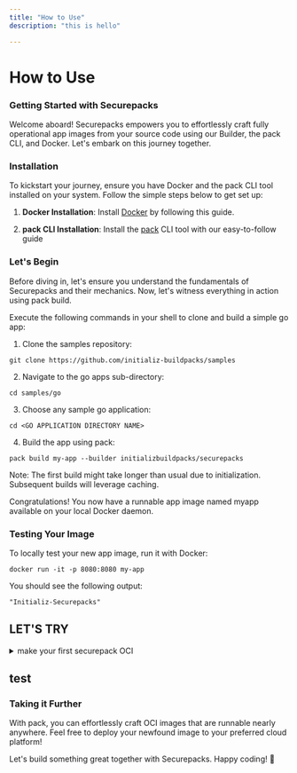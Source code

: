 ```yaml
---
title: "How to Use"
description: "this is hello"

---
```

How to Use
=======================
### Getting Started with Securepacks 

Welcome aboard! Securepacks empowers you to effortlessly craft fully operational app images from your source code using our Builder, the pack CLI, and Docker. Let's embark on this journey together. 


### Installation

To kickstart your journey, ensure you have Docker and the pack CLI tool installed on your system. Follow the simple steps below to get set up:

1. **Docker Installation**: Install [Docker](https://docs.docker.com/engine/install/) by following this guide.
 
2. **pack CLI Installation**: Install the [pack](https://buildpacks.io/docs/for-platform-operators/how-to/integrate-ci/pack/) CLI tool with our easy-to-follow guide 




### Let's Begin 

Before diving in, let's ensure you understand the fundamentals of Securepacks and their mechanics. Now, let's witness everything in action using pack build. 

Execute the following commands in your shell to clone and build a simple go app: 

1.  Clone the samples repository: 

```
git clone https://github.com/initializ-buildpacks/samples
```

2. Navigate to the go apps sub-directory: 
```
cd samples/go
```

3. Choose any sample go application: 
```
cd <GO APPLICATION DIRECTORY NAME>
```

4. Build the app using pack: 

```
pack build my-app --builder initializbuildpacks/securepacks

```


Note: The first build might take longer than usual due to initialization. Subsequent builds will leverage caching. 

Congratulations! You now have a runnable app image named myapp available on your local Docker daemon. 

### Testing Your Image 

To locally test your new app image, run it with Docker: 




<!--END_DOCUSAURUS_CODE_TABS-->
```
docker run -it -p 8080:8080 my-app
```

You should see the following output: 

```
"Initializ-Securepacks"
```
## LET'S TRY


<details>
  <summary>make your first securepack OCI</summary>

Visit
 here [`Build Go/Nodejs OCI from securpack`](https://github.com/initializ-buildpacks/samples/actions/workflows/try-securepack.yml)

  and provide appropiate details.

  After completion of job,you can pull your image , and use it further
```
docker pull naveen871/< Desired name for the Docker image > 
```
</details>

## test



###  Taking it Further 

With pack, you can effortlessly craft OCI images that are runnable nearly anywhere. Feel free to deploy your newfound image to your preferred cloud platform! 

Let's build something great together with Securepacks. Happy coding! 🚀 